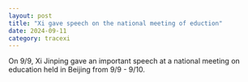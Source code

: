 ```yaml
---
layout: post
title: "Xi gave speech on the national meeting of eduction"
date: 2024-09-11
category: tracexi
---
```


On 9/9, Xi Jinping gave an important speech at a national meeting on education held in Beijing from 9/9 - 9/10.
